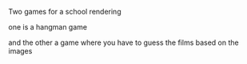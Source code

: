 Two games for a school rendering

one is a hangman game

and the other a game where you have to guess the films based on the images
